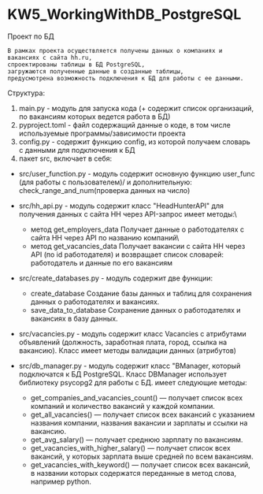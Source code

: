 # KW5_WorkingWithDB_PostgreSQL

Проект по БД

    В рамках проекта осуществляется получены данных о компаниях и вакансиях с сайта hh.ru, 
    спроектированы таблицы в БД PostgreSQL,
    загружаются полученные данные в созданные таблицы,
    предусмотрена возможность подключения к БД для работы с ее данными.

Структура:

1. main.py - модуль для запуска кода (+ содержит список организаций, по вакансиям которых ведется работа в БД)
2. pyproject.toml - файл содержащий данные о коде, в том числе используемые программы/зависимости проекта
3. config.py - содержит функцию config, из которой получаем словарь с данными для подключения к БД 
4. пакет src, включает в себя:

- src/user_function.py - модуль содержит основную функцию user_func (для работы с пользователем)/ 
и дополнительную:  check_range_and_num(проверка данных на число)

- src/hh_api.py - модуль содержит класс "HeadHunterAPI" для получения данных с сайта HH через API-запрос имеет методы:\

    * метод get_employers_data Получает данные о работодателях с сайта HH через API по названию компаний\
    * метод get_vacancies_data Получает вакансии с сайта HH через API (по id работодателя) 
    и возвращает список словарей: работодатель и данные по его вакансиям 
	
- src/create_databases.py - модуль содержит две функции:

	* create_database Создание базы данных и таблиц для сохранения данных о работодателях и вакансиях.
	* save_data_to_database Сохранение данных о работодателях и вакансиях в базу данных.

- src/vacancies.py - модуль содержит класс Vacancies с атрибутами объявлений
    (должность, заработная плата, город, ссылка на вакансию). 
    Класс имеет методы валидации данных (атрибутов)
	
- src/db_manager.py - модуль содержит класс "BManager, который подключатся к БД PostgreSQL.
Класс DBManager использует библиотеку psycopg2 для работы с БД.
имеет следующие методы:

  * get_companies_and_vacancies_count() — получает список всех компаний и количество вакансий у каждой компании.
  * get_all_vacancies() — получает список всех вакансий с указанием названия компании, названия вакансии и зарплаты и ссылки на вакансию.
  * get_avg_salary() — получает среднюю зарплату по вакансиям.
  * get_vacancies_with_higher_salary() — получает список всех вакансий, у которых зарплата выше средней по всем вакансиям.
  * get_vacancies_with_keyword() — получает список всех вакансий, в названии которых содержатся переданные в метод слова, например python.
